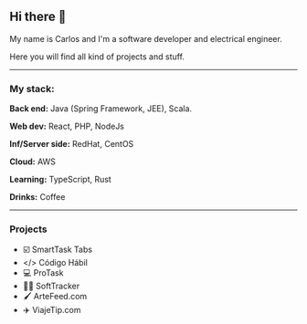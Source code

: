 ## Hi there 👋

My name is Carlos and I'm a software developer and electrical engineer.

Here you will find all kind of projects and stuff.

*** 

### My stack:

**Back end:** Java (Spring Framework, JEE), Scala.

**Web dev:** React, PHP, NodeJs

**Inf/Server side:** RedHat, CentOS

**Cloud:** AWS

**Learning:** TypeScript, Rust

**Drinks:** Coffee

***

### Projects
- ☑️ SmartTask Tabs  
- </> Código Hábil
- 💻 ProTask
- 👨‍💻  SoftTracker
- 🖌  ArteFeed.com
- ✈️  ViajeTip.com
